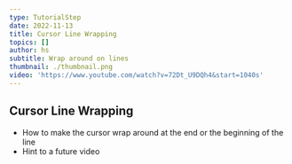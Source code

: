 ```yaml
---
type: TutorialStep
date: 2022-11-13
title: Cursor Line Wrapping
topics: []
author: hs
subtitle: Wrap around on lines
thumbnail: ./thumbnail.png
video: 'https://www.youtube.com/watch?v=72Dt_U9DQh4&start=1040s'
---
```


## Cursor Line Wrapping
- How to make the cursor wrap around at the end or the beginning of the line
- Hint to a future video
